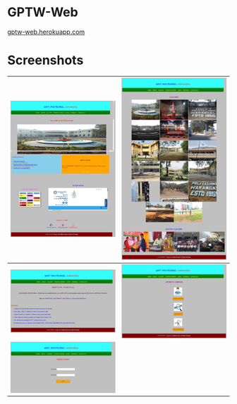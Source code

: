 # GPTW-Web 
[gptw-web.herokuapp.com](https://gptw-web.herokuapp.com/)

# Screenshots
![Screenshot](screenshots/gptw1.jpeg) | ![Screenshot](screenshots/gptw3.jpeg)
--- | ---
![Screenshot](screenshots/gptw2.jpeg) | ![Screenshot](screenshots/gptw4.jpeg)
![Screenshot](screenshots/gptw5.jpeg) |
